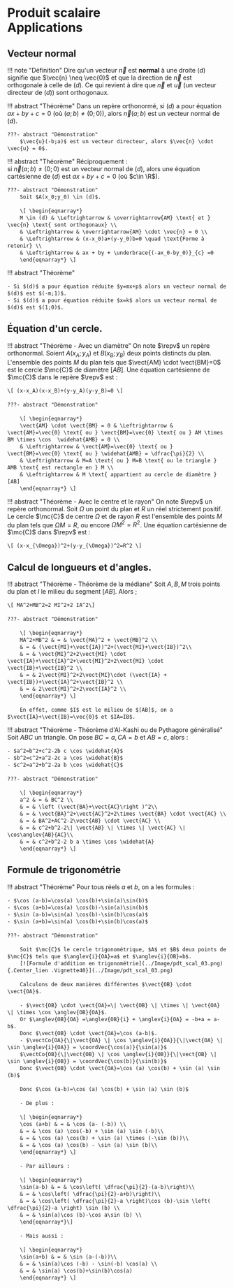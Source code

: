# Produit scalaire<br>Applications

## Vecteur normal

!!! note "Définition"
    Dire qu'un vecteur $\vec{n}$ est **normal** à une droite $(d)$ signifie que $\vec{n} \neq \vec{0}$ et que la direction de $\vec{n}$ est orthogonale à celle de $(d)$. Ce qui revient à dire que $\vec{n}$ et $\vec{u}$ (un vecteur directeur de $(d)$) sont orthogonaux.


!!! abstract "Théorème"
    Dans un repère orthonormé, si $(d)$ a pour équation $ax+by+c=0$ (où $(a;b) \neq (0;0)$), alors $\vec{n}(a;b)$ est un vecteur normal de $(d)$.

    ???- abstract "Démonstration"
        $\vec{u}(-b;a)$ est un vecteur directeur, alors $\vec{n} \cdot \vec{u} = 0$.


!!! abstract "Théorème"
    Réciproquement :  
    si $\vec{n}(a;b) \neq (0;0)$ est un vecteur normal de $(d)$, alors une équation cartésienne de $(d)$ est $ax+by+c=0$ (où $c\in \R$).


    ???- abstract "Démonstration"
        Soit $A(x_0;y_0) \in (d)$.

        \[ \begin{eqnarray*}
        M \in (d) & \Leftrightarrow & \overrightarrow{AM} \text{ et } \vec{n} \text{ sont orthogonaux} \\
        & \Leftrightarrow & \overrightarrow{AM} \cdot \vec{n} = 0 \\
        & \Leftrightarrow & (x-x_0)a+(y-y_0)b=0 \quad \text{Forme à retenir} \\
        & \Leftrightarrow & ax + by + \underbrace{(-ax_0-by_0)}_{c} =0
        \end{eqnarray*} \]


!!! abstract "Théorème"

    - Si $(d)$ a pour équation réduite $y=mx+p$ alors un vecteur normal de $(d)$ est $(-m;1)$.
    - Si $(d)$ a pour équation réduite $x=k$ alors un vecteur normal de $(d)$ est $(1;0)$.

## Équation d'un cercle.

!!! abstract "Théorème - Avec un diamètre"
    On note $\repv$ un repère orthonormal. Soient $A(x_A;y_A)$ et $B(x_B;y_B)$ deux points distincts du plan. L'ensemble des points $M$ du plan tels que $\vect{AM} \cdot \vect{BM}=0$ est le cercle $\mc{C}$ de diamètre $[AB]$. Une équation cartésienne de $\mc{C}$ dans le repère $\repv$ est :

    \[ (x-x_A)(x-x_B)+(y-y_A)(y-y_B)=0 \]

    ???- abstract "Démonstration"

        \[ \begin{eqnarray*}
        \vect{AM} \cdot \vect{BM} = 0 & \Leftrightarrow & \vect{AM}=\vec{0} \text{ ou } \vect{BM}=\vec{0} \text{ ou } AM \times BM \times \cos  \widehat{AMB} = 0 \\
        & \Leftrightarrow & \vect{AM}=\vec{0} \text{ ou } \vect{BM}=\vec{0} \text{ ou } \widehat{AMB} = \dfrac{\pi}{2} \\
        & \Leftrightarrow & M=A \text{ ou } M=B \text{ ou le triangle } AMB \text{ est rectangle en } M \\
        & \Leftrightarrow & M \text{ appartient au cercle de diamètre } [AB] 
        \end{eqnarray*} \]

!!! abstract "Théorème - Avec le centre et le rayon"
    On note $\repv$ un repère orthonormal. Soit $\Omega$ un point du plan et $R$ un réel strictement positif. Le cercle $\mc{C}$ de centre $\Omega$ et de rayon $R$ est l'ensemble des points $M$ du plan tels que $\Omega M=R$, ou encore $\Omega M^2=R^2$. Une équation cartésienne de $\mc{C}$ dans $\repv$ est :

    \[ (x-x_{\Omega})^2+(y-y_{\Omega})^2=R^2 \]

## Calcul de longueurs et d'angles.

!!! abstract "Théorème - Théorème de la médiane"
    Soit $A,B,M$ trois points du plan et $I$ le milieu du segment $[AB]$. Alors ;

    \[ MA^2+MB^2=2 MI^2+2 IA^2\]

    ???- abstract "Démonstration"
        
        \[ \begin{eqnarray*}
        MA^2+MB^2 & = & \vect{MA}^2 + \vect{MB}^2 \\
        & = & (\vect{MI}+\vect{IA})^2+(\vect{MI}+\vect{IB})^2\\
        & = & \vect{MI}^2+2\vect{MI} \cdot \vect{IA}+\vect{IA}^2+\vect{MI}^2+2\vect{MI} \cdot \vect{IB}+\vect{IB}^2 \\
        & = & 2\vect{MI}^2+2\vect{MI}\cdot (\vect{IA} + \vect{IB})+\vect{IA}^2+\vect{IB}^2 \\
        & = & 2\vect{MI}^2+2\vect{IA}^2 \\
        \end{eqnarray*} \]

        En effet, comme $I$ est le milieu de $[AB]$, on a $\vect{IA}+\vect{IB}=\vec{0}$ et $IA=IB$.


!!! abstract "Théorème - Théorème d'Al-Kashi ou de Pythagore généralisé"
    Soit $ABC$ un triangle. On pose $BC = a,CA=b$ et $AB=c$, alors :

    - $a^2=b^2+c^2-2b c \cos \widehat{A}$
    - $b^2=c^2+a^2-2c a \cos \widehat{B}$
    - $c^2=a^2+b^2-2a b \cos \widehat{C}$

    ???- abstract "Démonstration"

        \[ \begin{eqnarray*}
        a^2 & = & BC^2 \\
        & = & \left (\vect{BA}+\vect{AC}\right )^2\\
        & = & \vect{BA}^2+\vect{AC}^2+2\times \vect{BA} \cdot \vect{AC} \\
        & = & BA^2+AC^2-2\vect{AB} \cdot \vect{AC} \\
        & = & c^2+b^2-2\| \vect{AB} \| \times \| \vect{AC} \| \cos\anglev{AB}{AC}\\
        & = & c^2+b^2-2 b a \times \cos \widehat{A}
        \end{eqnarray*} \]

## Formule de trigonométrie

!!! abstract "Théorème"
    Pour tous réels $a$ et $b$, on a les formules :

    - $\cos (a-b)=\cos(a) \cos(b)+\sin(a)\sin(b)$
    - $\cos (a+b)=\cos(a) \cos(b)-\sin(a)\sin(b)$
    - $\sin (a-b)=\sin(a) \cos(b)-\sin(b)\cos(a)$
    - $\sin (a+b)=\sin(a) \cos(b)+\sin(b)\cos(a)$

    ???- abstract "Démonstration"

        Soit $\mc{C}$ le cercle trigonométrique, $A$ et $B$ deux points de $\mc{C}$ tels que $\anglev{i}{OA}=a$ et $\anglev{i}{OB}=b$.  
        [![Formule d'addition en trigonométrie](../Image/pdt_scal_03.png){.Center_lien .Vignette40}](../Image/pdt_scal_03.png)

        Calculons de deux manières différentes $\vect{OB} \cdot \vect{OA}$.

        - $\vect{OB} \cdot \vect{OA}=\| \vect{OB} \| \times \| \vect{OA} \| \times \cos \anglev{OB}{OA}$.  
        Or $\anglev{OB}{OA} =\anglev{OB}{i} + \anglev{i}{OA} = -b+a = a-b$.  
        Donc $\vect{OB} \cdot \vect{OA}=\cos (a-b)$.
        - $\vectCo{OA}{\|\vect{OA} \| \cos \anglev{i}{OA}}{\|\vect{OA} \| \sin \anglev{i}{OA}} = \coordVec{\cos(a)}{\sin(a)}$  
        $\vectCo{OB}{\|\vect{OB} \| \cos \anglev{i}{OB}}{\|\vect{OB} \| \sin \anglev{i}{OB}} = \coordVec{\cos(b)}{\sin(b)}$  
        Donc $\vect{OB} \cdot \vect{OA}=\cos (a) \cos(b) + \sin (a) \sin (b)$

        Donc $\cos (a-b)=\cos (a) \cos(b) + \sin (a) \sin (b)$
        
        - De plus :  
        
        \[ \begin{eqnarray*}
        \cos (a+b) & = & \cos (a- (-b)) \\
        & = & \cos (a) \cos(-b) + \sin (a) \sin (-b)\\
        & = & \cos (a) \cos(b) + \sin (a) \times (-\sin (b))\\
        & = & \cos (a) \cos(b) - \sin (a) \sin (b)\\
        \end{eqnarray*} \]
        
        - Par ailleurs :  
        
        \[ \begin{eqnarray*}
        \sin(a-b) & = & \cos\left( \dfrac{\pi}{2}-(a-b)\right)\\
        & = & \cos\left( \dfrac{\pi}{2}-a+b)\right)\\
        & = & \cos\left( \dfrac{\pi}{2}-a \right)\cos (b)-\sin \left( \dfrac{\pi}{2}-a \right) \sin (b) \\
        & = & \sin(a)\cos (b)-\cos a\sin (b) \\
        \end{eqnarray*}\]

        - Mais aussi :
        
        \[ \begin{eqnarray*}
        \sin(a+b) & = & \sin (a-(-b))\\
        & = & \sin(a)\cos (-b) - \sin(-b) \cos(a) \\
        & = & \sin(a) \cos(b)+\sin(b)\cos(a)
        \end{eqnarray*} \]

